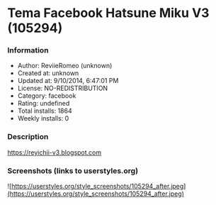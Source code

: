 # Tema Facebook Hatsune Miku V3 (105294)

### Information
- Author: ReviieRomeo (unknown)
- Created at: unknown
- Updated at: 9/10/2014, 6:47:01 PM
- License: NO-REDISTRIBUTION
- Category: facebook
- Rating: undefined
- Total installs: 1864
- Weekly installs: 0


### Description
https://reyichii-v3.blogspot.com


### Screenshots (links to userstyles.org)
![https://userstyles.org/style_screenshots/105294_after.jpeg](https://userstyles.org/style_screenshots/105294_after.jpeg)


